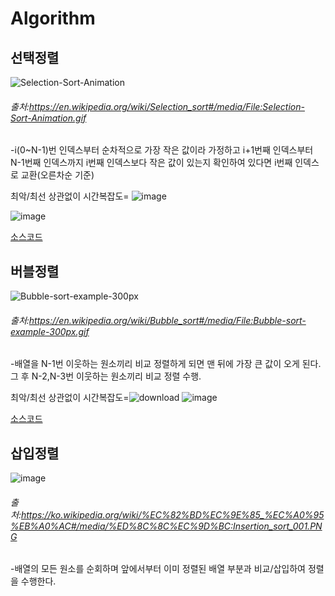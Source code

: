 # Algorithm

## **선택정렬**
![Selection-Sort-Animation](https://user-images.githubusercontent.com/68372094/148721259-27a581de-95ab-4050-99bf-1ecdbeea4f99.gif)

###### 출처:https://en.wikipedia.org/wiki/Selection_sort#/media/File:Selection-Sort-Animation.gif

-i(0~N-1)번 인덱스부터 순차적으로 가장 작은 값이라 가정하고 i+1번째 인덱스부터 N-1번째 인덱스까지 
 i번째 인덱스보다 작은 값이 있는지 확인하여 있다면 i번째 인덱스로 교환(오른차순 기준)
 
최악/최선 상관없이 시간복잡도=
![image](https://user-images.githubusercontent.com/68372094/148515161-02e3d76f-87ef-42e0-bdf3-8a24f024b9da.png)
	
![image](https://user-images.githubusercontent.com/68372094/148515178-942082fc-deb6-495f-b92a-a41caeada715.png)

[소스코드](https://github.com/sunkiyu/algorithm/blob/1415051b34f4a976ca340cf1f9423e2705e1c242/SeletionSort)

## **버블정렬**
![Bubble-sort-example-300px](https://user-images.githubusercontent.com/68372094/148721368-c4c1a84f-94cc-4391-a553-eeb7ae31350a.gif)

###### 출처:https://en.wikipedia.org/wiki/Bubble_sort#/media/File:Bubble-sort-example-300px.gif

-배열을 N-1번 이웃하는 원소끼리 비교 정렬하게 되면 맨 뒤에 가장 큰 값이 오게 된다.
 그 후 N-2,N-3번 이웃하는 원소끼리 비교 정렬 수행. 
 
 최악/최선 상관없이 시간복잡도=![download](https://user-images.githubusercontent.com/68372094/148721648-05bb0900-acbc-4cc9-b421-4c332045fee0.png)
 ![image](https://user-images.githubusercontent.com/68372094/148722140-c8de042a-b1ab-4188-8439-5ba526a21645.png)
 
 [소스코드](https://github.com/sunkiyu/algorithm/blob/6a157a8a854bcd8a4344fa753d8ed75c3438f7de/Bubble%20Sort)
 
 ## **삽입정렬**
 ![image](https://user-images.githubusercontent.com/68372094/148732495-54a0ab9e-ea5c-4588-80be-4d3b68eefa77.png)
 ###### 출처:https://ko.wikipedia.org/wiki/%EC%82%BD%EC%9E%85_%EC%A0%95%EB%A0%AC#/media/%ED%8C%8C%EC%9D%BC:Insertion_sort_001.PNG
 -배열의 모든 원소를 순회하며 앞에서부터 이미 정렬된 배열 부분과 비교/삽입하여 정렬을 수행한다.

